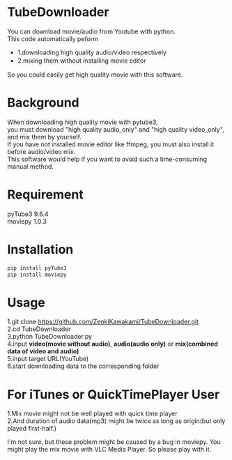 # TubeDownloader
You can download movie/audio from Youtube with python.  
This code automatically peform  
* 1.downloading high quality audio/video respectively  
* 2.mixing them without installing movie editor　　

So you could easily get high quality movie with this software.  

#  Background
When downloading high quality movie with pytube3,  
you must download "high quality audio_only" and "high quality video_only",  and mix them by yourself.   
If you have not installed movie editor like ffmpeg, you must also install it before audio/video mix.  
This software would help if you want to avoid such a time-consuming manual method.

# Requirement
pyTube3 9.6.4  
moviepy 1.0.3  

# Installation

```bash
pip install pyTube3
pip install moviepy
```
# Usage
1.git clone https://github.com/ZenkiKawakami/TubeDownloader.git  
2.cd TubeDownloader  
3.python TubeDownloader.py  
4.input **video(movie without audio)**, **audio(audio only)** or **mix(combined data of video and audio)**  
5.input target URL(YouTube)  
6.start downloading data to the corresponding folder

# For iTunes or QuickTimePlayer User
1.Mix movie might not be well played with quick time player   
2.And duration of audio data(mp3) might be twice as long as origin(but only played first-half.)  
  
I'm not sure, but these problem might be caused by a bug in moviepy.
You might play the mix movie with VLC Media Player. So please play with it. 
